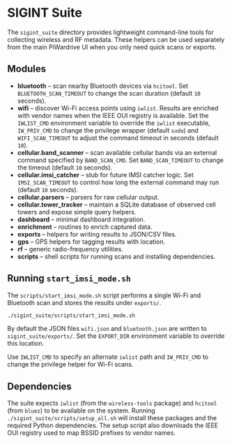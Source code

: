 # SIGINT Suite

The `sigint_suite` directory provides lightweight command-line tools for
collecting wireless and RF metadata. These helpers can be used separately from
the main PiWardrive UI when you only need quick scans or exports.

## Modules

- **bluetooth** – scan nearby Bluetooth devices via `hcitool`. Set
  ``BLUETOOTH_SCAN_TIMEOUT`` to change the scan duration (default ``10``
  seconds).
- **wifi** – discover Wi-Fi access points using `iwlist`. Results are enriched
  with vendor names when the IEEE OUI registry is available. Set the
  `IWLIST_CMD` environment variable to override the `iwlist` executable,
  `IW_PRIV_CMD` to change the privilege wrapper (default ``sudo``) and
  `WIFI_SCAN_TIMEOUT` to adjust the command timeout in seconds (default ``10``).
- **cellular.band_scanner** – scan available cellular bands via an external
  command specified by ``BAND_SCAN_CMD``. Set ``BAND_SCAN_TIMEOUT`` to change
  the timeout (default ``10`` seconds).
- **cellular.imsi_catcher** – stub for future IMSI catcher logic. Set
  ``IMSI_SCAN_TIMEOUT`` to control how long the external command may run
  (default ``10`` seconds).
- **cellular.parsers** – parsers for raw cellular output.
- **cellular.tower_tracker** – maintain a SQLite database of observed cell
  towers and expose simple query helpers.
- **dashboard** – minimal dashboard integration.
- **enrichment** – routines to enrich captured data.
- **exports** – helpers for writing results to JSON/CSV files.
- **gps** – GPS helpers for tagging results with location.
- **rf** – generic radio-frequency utilities.
- **scripts** – shell scripts for running scans and installing dependencies.

## Running `start_imsi_mode.sh`

The `scripts/start_imsi_mode.sh` script performs a single Wi-Fi and Bluetooth
scan and stores the results under `exports/`.

```bash
./sigint_suite/scripts/start_imsi_mode.sh
```

By default the JSON files `wifi.json` and `bluetooth.json` are written to
`sigint_suite/exports/`. Set the `EXPORT_DIR` environment variable to override
this location.

Use `IWLIST_CMD` to specify an alternate `iwlist` path and `IW_PRIV_CMD` to
change the privilege helper for Wi-Fi scans.

## Dependencies

The suite expects `iwlist` (from the `wireless-tools` package) and `hcitool`
(from `bluez`) to be available on the system. Running
`./sigint_suite/scripts/setup_all.sh` will install these packages and the
required Python dependencies. The setup script also downloads the IEEE OUI
registry used to map BSSID prefixes to vendor names.

